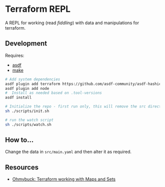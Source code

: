 # Terraform REPL

A REPL for working (read _fiddling_) with data and manipulations for terraform.

## Development

Requires:

- [asdf](https://asdf-vm.com)
- [make](https://www.gnu.org/software/make/manual/make.html)

```bash
# Add system dependencies
asdf plugin add terraform https://github.com/asdf-community/asdf-hashicorp.git
asdf plugin add node
#  Install as needed based on .tool-versions
asdf install

# Initialize the repo - first run only, this will remove the src directory and contents
sh ./scripts/init.sh

# run the watch script
sh ./scripts/watch.sh
```

## How to...

Change the data in `src/main.yaml` and then alter it as required.

## Resources

- [Ohmybuck: Terraform working with Maps and Sets](https://ohmybuck.com/2022-03-02-20-37-terraform-working-with-maps-and-sets/)
